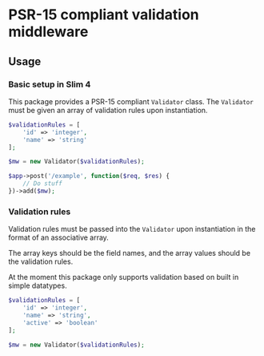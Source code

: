 # PSR-15 compliant validation middleware


## Usage

### Basic setup in Slim 4

This package provides a PSR-15 compliant `Validator` class. The `Validator` must be given an array of validation rules upon instantiation.

```php
$validationRules = [
    'id' => 'integer',
    'name' => 'string'
];

$mw = new Validator($validationRules);

$app->post('/example', function($req, $res) {
    // Do stuff
})->add($mw);
```

### Validation rules

Validation rules must be passed into the `Validator` upon instantiation in the format of an associative array.

The array keys should be the field names, and the array values should be the validation rules. 

At the moment this package only supports validation based on built in simple datatypes.

```php
$validationRules = [
    'id' => 'integer',
    'name' => 'string',
    'active' => 'boolean'
];

$mw = new Validator($validationRules);
```